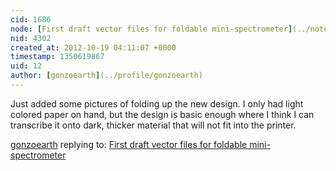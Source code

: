 ```yaml
---
cid: 1686
node: [First draft vector files for foldable mini-spectrometer](../notes/warren/10-10-2012/first-draft-vector-files-foldable-mini-spectrometer)
nid: 4302
created_at: 2012-10-19 04:11:07 +0000
timestamp: 1350619867
uid: 12
author: [gonzoearth](../profile/gonzoearth)
---
```


Just added some pictures of folding up the new design. I only had light colored paper on hand, but the design is basic enough where I think I can transcribe it onto dark, thicker material that will not fit into the printer.

[gonzoearth](../profile/gonzoearth) replying to: [First draft vector files for foldable mini-spectrometer](../notes/warren/10-10-2012/first-draft-vector-files-foldable-mini-spectrometer)

